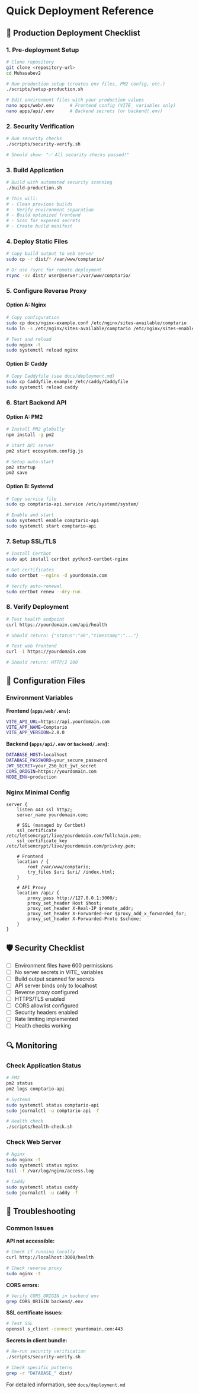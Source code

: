 # Quick Deployment Reference

## 🚀 Production Deployment Checklist

### 1. Pre-deployment Setup
```bash
# Clone repository
git clone <repository-url>
cd Muhasabev2

# Run production setup (creates env files, PM2 config, etc.)
./scripts/setup-production.sh

# Edit environment files with your production values
nano apps/web/.env      # Frontend config (VITE_ variables only)
nano apps/api/.env      # Backend secrets (or backend/.env)
```

### 2. Security Verification
```bash
# Run security checks
./scripts/security-verify.sh

# Should show: "✅ All security checks passed!"
```

### 3. Build Application
```bash
# Build with automated security scanning
./build-production.sh

# This will:
# - Clean previous builds
# - Verify environment separation
# - Build optimized frontend
# - Scan for exposed secrets
# - Create build manifest
```

### 4. Deploy Static Files
```bash
# Copy build output to web server
sudo cp -r dist/* /var/www/comptario/

# Or use rsync for remote deployment
rsync -av dist/ user@server:/var/www/comptario/
```

### 5. Configure Reverse Proxy

#### Option A: Nginx
```bash
# Copy configuration
sudo cp docs/nginx-example.conf /etc/nginx/sites-available/comptario
sudo ln -s /etc/nginx/sites-available/comptario /etc/nginx/sites-enabled/

# Test and reload
sudo nginx -t
sudo systemctl reload nginx
```

#### Option B: Caddy
```bash
# Copy Caddyfile (see docs/deployment.md)
sudo cp Caddyfile.example /etc/caddy/Caddyfile
sudo systemctl reload caddy
```

### 6. Start Backend API

#### Option A: PM2
```bash
# Install PM2 globally
npm install -g pm2

# Start API server
pm2 start ecosystem.config.js

# Setup auto-start
pm2 startup
pm2 save
```

#### Option B: Systemd
```bash
# Copy service file
sudo cp comptario-api.service /etc/systemd/system/

# Enable and start
sudo systemctl enable comptario-api
sudo systemctl start comptario-api
```

### 7. Setup SSL/TLS
```bash
# Install Certbot
sudo apt install certbot python3-certbot-nginx

# Get certificates
sudo certbot --nginx -d yourdomain.com

# Verify auto-renewal
sudo certbot renew --dry-run
```

### 8. Verify Deployment
```bash
# Test health endpoint
curl https://yourdomain.com/api/health

# Should return: {"status":"ok","timestamp":"..."}

# Test web frontend
curl -I https://yourdomain.com

# Should return: HTTP/2 200
```

## 🔧 Configuration Files

### Environment Variables

**Frontend (`apps/web/.env`):**
```bash
VITE_API_URL=https://api.yourdomain.com
VITE_APP_NAME=Comptario
VITE_APP_VERSION=2.0.0
```

**Backend (`apps/api/.env` or `backend/.env`):**
```bash
DATABASE_HOST=localhost
DATABASE_PASSWORD=your_secure_password
JWT_SECRET=your_256_bit_jwt_secret
CORS_ORIGIN=https://yourdomain.com
NODE_ENV=production
```

### Nginx Minimal Config
```nginx
server {
    listen 443 ssl http2;
    server_name yourdomain.com;
    
    # SSL (managed by Certbot)
    ssl_certificate /etc/letsencrypt/live/yourdomain.com/fullchain.pem;
    ssl_certificate_key /etc/letsencrypt/live/yourdomain.com/privkey.pem;
    
    # Frontend
    location / {
        root /var/www/comptario;
        try_files $uri $uri/ /index.html;
    }
    
    # API Proxy
    location /api/ {
        proxy_pass http://127.0.0.1:3000/;
        proxy_set_header Host $host;
        proxy_set_header X-Real-IP $remote_addr;
        proxy_set_header X-Forwarded-For $proxy_add_x_forwarded_for;
        proxy_set_header X-Forwarded-Proto $scheme;
    }
}
```

## 🛡️ Security Checklist

- [ ] Environment files have 600 permissions
- [ ] No server secrets in VITE_ variables
- [ ] Build output scanned for secrets
- [ ] API server binds only to localhost
- [ ] Reverse proxy configured
- [ ] HTTPS/TLS enabled
- [ ] CORS allowlist configured
- [ ] Security headers enabled
- [ ] Rate limiting implemented
- [ ] Health checks working

## 🔍 Monitoring

### Check Application Status
```bash
# PM2
pm2 status
pm2 logs comptario-api

# Systemd
sudo systemctl status comptario-api
sudo journalctl -u comptario-api -f

# Health check
./scripts/health-check.sh
```

### Check Web Server
```bash
# Nginx
sudo nginx -t
sudo systemctl status nginx
tail -f /var/log/nginx/access.log

# Caddy
sudo systemctl status caddy
sudo journalctl -u caddy -f
```

## 🚨 Troubleshooting

### Common Issues

**API not accessible:**
```bash
# Check if running locally
curl http://localhost:3000/health

# Check reverse proxy
sudo nginx -t
```

**CORS errors:**
```bash
# Verify CORS_ORIGIN in backend env
grep CORS_ORIGIN backend/.env
```

**SSL certificate issues:**
```bash
# Test SSL
openssl s_client -connect yourdomain.com:443
```

**Secrets in client bundle:**
```bash
# Re-run security verification
./scripts/security-verify.sh

# Check specific patterns
grep -r "DATABASE_" dist/
```

For detailed information, see `docs/deployment.md`